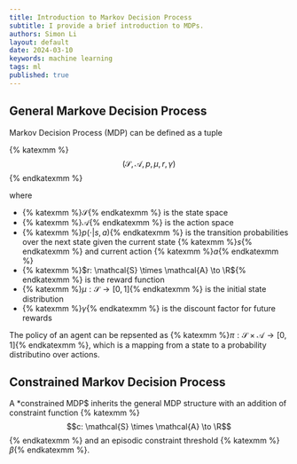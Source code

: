 ```yaml
---
title: Introduction to Markov Decision Process
subtitle: I provide a brief introduction to MDPs.
authors: Simon Li
layout: default
date: 2024-03-10
keywords: machine learning
tags: ml
published: true
---
```


## General Markove Decision Process
Markov Decision Process (MDP) can be defined as a tuple

{% katexmm %}$$ (\mathcal{S}, \mathcal{A}, p, \mu, r, \gamma) $${% endkatexmm %}

where 
- {% katexmm %}$\mathcal{S}${% endkatexmm %} is the state space
- {% katexmm %}$\mathcal{A}${% endkatexmm %} is the action space
- {% katexmm %}$p(\cdot|s,a)${% endkatexmm %} is the transition probabilities over the next state given the current state {% katexmm %}$s${% endkatexmm %} and current action {% katexmm %}$a${% endkatexmm %}
- {% katexmm %}$r: \mathcal{S} \times \mathcal{A} \to \R${% endkatexmm %} is the reward function
- {% katexmm %}$\mu : \mathcal S \to [0,1]${% endkatexmm %} is the initial state distribution 
- {% katexmm %}$\gamma${% endkatexmm %} is the discount factor for future rewards

The policy of an agent can be repsented as {% katexmm %}$\pi : \mathcal{S} \times \mathcal{A} \to [0,1]${% endkatexmm %}, which is a mapping from a state to a probability distributino over actions.

## Constrained Markov Decision Process
A *constrained MDP$ inherits the general MDP structure with an addition of constraint function 
{% katexmm %}$$c: \mathcal{S} \times \mathcal{A} \to \R$${% endkatexmm %}
and an episodic constraint threshold {% katexmm %}$\beta${% endkatexmm %}.